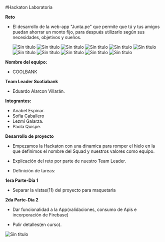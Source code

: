 #Hackaton Laboratoria 

**Reto**

+ El desarrollo de la web-app "Junta.pe" que permite que tú y tus amigos puedan ahorrar un monto fijo, para después utilizarlo según   sus necesidades, objetivos y sueños.
  
  ![Sin titulo](http://i63.tinypic.com/t5nej9.jpg)
  ![Sin titulo](http://i68.tinypic.com/mmvspi.jpg)
  ![Sin titulo](http://i66.tinypic.com/rlj2me.jpg)
  ![Sin titulo](http://i65.tinypic.com/zkpif6.jpg)
  ![Sin titulo](http://i64.tinypic.com/28lcnjc.jpg)
  ![Sin titulo](http://i64.tinypic.com/nwdkdz.jpg)
  ![Sin titulo](http://i65.tinypic.com/24n487c.jpg)
  ![Sin titulo](http://i68.tinypic.com/k9jbb8.jpg)
  ![Sin titulo](http://i67.tinypic.com/16037sl.jpg)
  ![Sin titulo](http://i63.tinypic.com/1zwoke0.jpg)
  ![Sin titulo](http://i64.tinypic.com/11lhp1f.jpg)

**Nombre del equipo:**

+ COOLBANK

**Team Leader Scotiabank**

+ Eduardo  Alarcon Villarán.

**Integrantes:**

+ Anabel  Espinar.
+ Sofia Caballero
+ Lezmi Galarza.
+ Paola Quispe.

**Desarrollo de proyecto**

+ Empezamos la Hackaton con una dinamica para romper el hielo en la que definimos el nombre del Squad y nuestros valores como equipo.

+ Explicación del reto por parte de nuestro Team Leader.

+ Definición de tareas:

**1era Parte-Día 1**
  + Separar la vistas(11) del proyecto para maquetarla
  
**2da Parte-Día 2**
  + Dar funcionalidad a la App(validaciones, consumo de Apis e incorporación de Firebase)
  
+ Pulir detalles(en curso).

![Sin titulo](http://i66.tinypic.com/6h6d6s.jpg)
    
    






 
